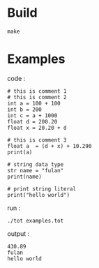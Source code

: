 # Build
```
make 
```

# Examples
code :
```
# this is comment 1
# this is comment 2
int a = 100 + 100
int b = 200
int c = a + 1000
float d = 200.20 
float x = 20.20 + d

# this is comment 3
float a  = (d + x) + 10.290
print(a)

# string data type
str name = "fulan"
print(name)

# print string literal
print("hello world")
```
run :
```
./tot examples.tot
```

output :
```
430.89
fulan
hello world
```
